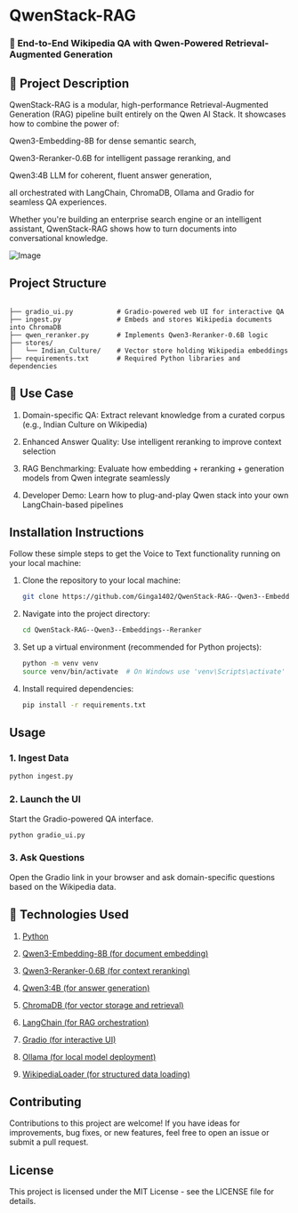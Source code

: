# **QwenStack-RAG**

### **🧠 End-to-End Wikipedia QA with Qwen-Powered Retrieval-Augmented Generation**

## **📌 Project Description**

QwenStack-RAG is a modular, high-performance Retrieval-Augmented Generation (RAG) pipeline built entirely on the Qwen AI Stack. It showcases how to combine the power of:

Qwen3-Embedding-8B for dense semantic search,

Qwen3-Reranker-0.6B for intelligent passage reranking, and

Qwen3:4B LLM for coherent, fluent answer generation,

all orchestrated with LangChain, ChromaDB, Ollama and Gradio for seamless QA experiences.

Whether you're building an enterprise search engine or an intelligent assistant, QwenStack-RAG shows how to turn documents into conversational knowledge.


![Image](https://github.com/user-attachments/assets/fd58c829-11ef-4d39-9bf5-f4b15e04e18a)



## **Project Structure**

```

├── gradio_ui.py           # Gradio-powered web UI for interactive QA
├── ingest.py              # Embeds and stores Wikipedia documents into ChromaDB
├── qwen_reranker.py       # Implements Qwen3-Reranker-0.6B logic
├── stores/
│   └── Indian_Culture/    # Vector store holding Wikipedia embeddings
├── requirements.txt       # Required Python libraries and dependencies

```

## **🎯 Use Case**

1. Domain-specific QA: Extract relevant knowledge from a curated corpus (e.g., Indian Culture on Wikipedia)

2. Enhanced Answer Quality: Use intelligent reranking to improve context selection

3. RAG Benchmarking: Evaluate how embedding + reranking + generation models from Qwen integrate seamlessly

4. Developer Demo: Learn how to plug-and-play Qwen stack into your own LangChain-based pipelines


## **Installation Instructions**

Follow these simple steps to get the Voice to Text functionality running on your local machine:

1. Clone the repository to your local machine:
    ```bash
   git clone https://github.com/Ginga1402/QwenStack-RAG--Qwen3--Embeddings--Reranker.git
    ```
2. Navigate into the project directory:
    ```bash
    cd QwenStack-RAG--Qwen3--Embeddings--Reranker
    ```
3. Set up a virtual environment (recommended for Python projects):
    ```bash
    python -m venv venv
    source venv/bin/activate  # On Windows use 'venv\Scripts\activate'
    ```
4. Install required dependencies:
    ```bash
    pip install -r requirements.txt
    ```


## **Usage**

### 1. **Ingest Data**


```bash
python ingest.py
```

### 2. **Launch the UI**

Start the Gradio-powered QA interface.

```bash
python gradio_ui.py
```

### 3. **Ask Questions**

Open the Gradio link in your browser and ask domain-specific questions based on the Wikipedia data.

## **🧰 Technologies Used**

1. [Python](https://www.python.org/)

2. [Qwen3-Embedding-8B (for document embedding)](https://huggingface.co/Qwen/Qwen3-Embedding-8B)

3. [Qwen3-Reranker-0.6B (for context reranking)](https://huggingface.co/Qwen/Qwen3-Reranker-0.6B)

4. [Qwen3:4B (for answer generation)](https://huggingface.co/Qwen/Qwen3-4B)

5. [ChromaDB (for vector storage and retrieval)](https://www.trychroma.com/)

6. [LangChain (for RAG orchestration)](https://python.langchain.com/docs/introduction/)

7. [Gradio (for interactive UI)](https://www.gradio.app/)

8. [Ollama (for local model deployment)](https://ollama.com/)

9. [WikipediaLoader (for structured data loading)](https://python.langchain.com/docs/integrations/document_loaders/wikipedia/)



## **Contributing**
Contributions to this project are welcome! If you have ideas for improvements, bug fixes, or new features, feel free to open an issue or submit a pull request.

## **License**
This project is licensed under the MIT License - see the LICENSE file for details.


